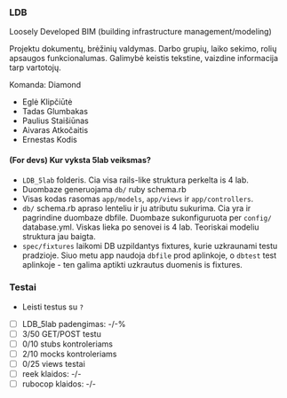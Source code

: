 
### LDB

Loosely Developed BIM (building infrastructure management/modeling)

Projektu dokumentų, brėžinių valdymas. Darbo grupių, laiko sekimo, rolių apsaugos funkcionalumas.
Galimybė keistis tekstine, vaizdine informacija tarp vartotojų.

Komanda: Diamond

- Eglė Klipčiūtė
- Tadas Glumbakas
- Paulius Staišiūnas
- Aivaras Atkočaitis
- Ernestas Kodis

#### (For devs) Kur vyksta 5lab veiksmas?

- ```LDB_5lab``` folderis. Cia visa rails-like struktura perkelta is 4 lab.
- Duombaze generuojama ```db/``` ruby schema.rb
- Visas kodas rasomas ```app/models```, ```app/views``` ir ```app/controllers```.
- ```db/``` schema.rb apraso lenteliu ir ju atributu sukurima. Cia yra ir pagrindine duombaze dbfile. Duombaze sukonfiguruota per ```config/``` database.yml. Viskas lieka po senovei is 4 lab. Teoriskai modeliu struktura jau baigta.
- ```spec/fixtures``` laikomi DB uzpildantys fixtures, kurie uzkraunami testu pradzioje. Siuo metu app naudoja ```dbfile``` prod aplinkoje, o ```dbtest``` test aplinkoje -  ten galima aptikti uzkrautus duomenis is fixtures.

### Testai

- Leisti testus su ```?```

- [ ] LDB_5lab padengimas: -/-%
- [ ] 3/50 GET/POST testu
- [ ] 0/10 stubs kontroleriams
- [ ] 2/10 mocks kontroleriams
- [ ] 0/25 views testai
- [ ] reek klaidos: -/-
- [ ] rubocop klaidos: -/-
